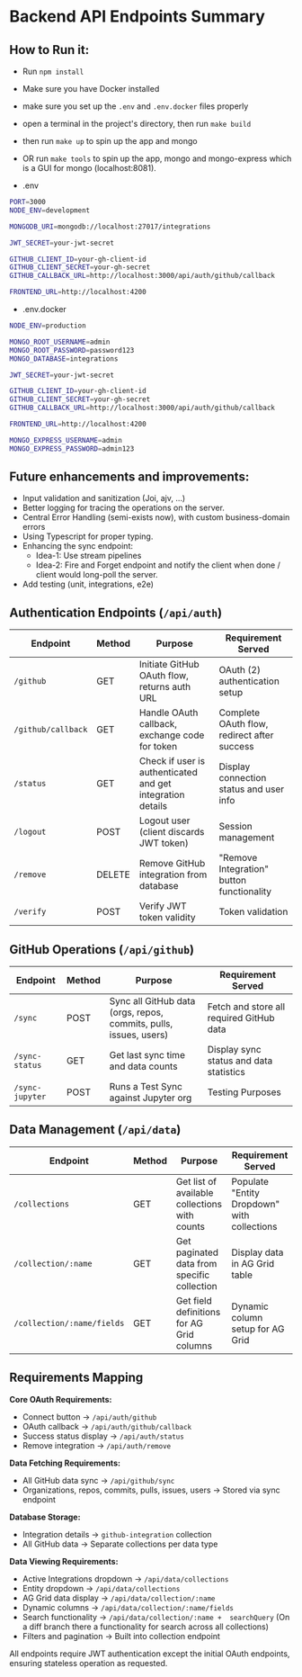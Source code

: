 # Backend API Endpoints Summary

## How to Run it:
- Run `npm install`
- Make sure you have Docker installed
- make sure you set up the `.env` and `.env.docker` files properly
- open a terminal in the project's directory, then run `make build`
- then run `make up` to spin up the app and mongo
- OR run `make tools` to spin up the app, mongo and mongo-express which is a GUI for mongo (localhost:8081).

- .env
```sh
PORT=3000
NODE_ENV=development

MONGODB_URI=mongodb://localhost:27017/integrations

JWT_SECRET=your-jwt-secret

GITHUB_CLIENT_ID=your-gh-client-id
GITHUB_CLIENT_SECRET=your-gh-secret
GITHUB_CALLBACK_URL=http://localhost:3000/api/auth/github/callback

FRONTEND_URL=http://localhost:4200
```
- .env.docker
```sh
NODE_ENV=production

MONGO_ROOT_USERNAME=admin
MONGO_ROOT_PASSWORD=password123
MONGO_DATABASE=integrations

JWT_SECRET=your-jwt-secret

GITHUB_CLIENT_ID=your-gh-client-id
GITHUB_CLIENT_SECRET=your-gh-secret
GITHUB_CALLBACK_URL=http://localhost:3000/api/auth/github/callback

FRONTEND_URL=http://localhost:4200

MONGO_EXPRESS_USERNAME=admin
MONGO_EXPRESS_PASSWORD=admin123
```

## Future enhancements and improvements:
- Input validation and sanitization (Joi, ajv, ...)
- Better logging for tracing the operations on the server.
- Central Error Handling (semi-exists now), with custom business-domain errors
- Using Typescript for proper typing.
- Enhancing the sync endpoint:
    - Idea-1: Use stream pipelines 
    - Idea-2: Fire and Forget endpoint and notify the client when done / client would long-poll the server.
- Add testing (unit, integrations, e2e)

## Authentication Endpoints (`/api/auth`)

| Endpoint | Method | Purpose | Requirement Served |
|----------|--------|---------|-------------------|
| `/github` | GET | Initiate GitHub OAuth flow, returns auth URL | OAuth (2) authentication setup |
| `/github/callback` | GET | Handle OAuth callback, exchange code for token | Complete OAuth flow, redirect after success |
| `/status` | GET | Check if user is authenticated and get integration details | Display connection status and user info |
| `/logout` | POST | Logout user (client discards JWT token) | Session management |
| `/remove` | DELETE | Remove GitHub integration from database | "Remove Integration" button functionality |
| `/verify` | POST | Verify JWT token validity | Token validation |

## GitHub Operations (`/api/github`)

| Endpoint | Method | Purpose | Requirement Served |
|----------|--------|---------|-------------------|
| `/sync` | POST | Sync all GitHub data (orgs, repos, commits, pulls, issues, users) | Fetch and store all required GitHub data |
| `/sync-status` | GET | Get last sync time and data counts | Display sync status and data statistics |
| `/sync-jupyter` | POST | Runs a Test Sync against Jupyter org | Testing Purposes |


## Data Management (`/api/data`)

| Endpoint | Method | Purpose | Requirement Served |
|----------|--------|---------|-------------------|
| `/collections` | GET | Get list of available collections with counts | Populate "Entity Dropdown" with collections |
| `/collection/:name` | GET | Get paginated data from specific collection | Display data in AG Grid table |
| `/collection/:name/fields` | GET | Get field definitions for AG Grid columns | Dynamic column setup for AG Grid |

## Requirements Mapping

**Core OAuth Requirements:**
- Connect button → `/api/auth/github`
- OAuth callback → `/api/auth/github/callback` 
- Success status display → `/api/auth/status`
- Remove integration → `/api/auth/remove`

**Data Fetching Requirements:**
- All GitHub data sync → `/api/github/sync`
- Organizations, repos, commits, pulls, issues, users → Stored via sync endpoint

**Database Storage:**
- Integration details → `github-integration` collection
- All GitHub data → Separate collections per data type

**Data Viewing Requirements:**
- Active Integrations dropdown → `/api/data/collections`
- Entity dropdown → `/api/data/collections`
- AG Grid data display → `/api/data/collection/:name`
- Dynamic columns → `/api/data/collection/:name/fields`
- Search functionality → `/api/data/collection/:name +  searchQuery` (On a diff branch there a functionality for search across all collections)
- Filters and pagination → Built into collection endpoint

All endpoints require JWT authentication except the initial OAuth endpoints, ensuring stateless operation as requested.